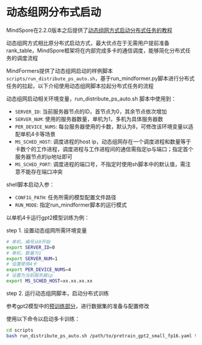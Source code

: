 # 动态组网分布式启动

MindSpore在2.2.0版本之后提供了[动态组网方式启动分布式任务的教程](https://www.mindspore.cn/tutorials/experts/zh-CN/r2.2/parallel/dynamic_cluster.html)

动态组网方式相比原分布式启动方式，最大优点在于无需用户提前准备rank_table，MindSpore框架将在内部完成多卡的通信调度，能够简化分布式任务的调度流程

MindFormers提供了动态组网启动的样例脚本 `scripts/run_distribute_ps_auto.sh`，基于run_mindformer.py脚本进行分布式任务的拉起，以下介绍使用动态组网脚本拉起分布式任务的流程

动态组网启动相关环境变量，run_distribute_ps_auto.sh 脚本中使用到：

- `SERVER_ID`: 当前服务器节点的ID，首节点为0，其余节点依次增加
- `SERVER_NUM`: 使用的服务器数量，单机为1，多机为具体服务器数
- `PER_DEVICE_NUMS`: 每台服务器使用的卡数，默认为8，可修改该环境变量以适配单机4卡等场景
- `MS_SCHED_HOST`: 调度进程的host ip，动态组网存在一个调度进程和数量等于卡数个的工作进程，调度进程与工作进程间的通信需指定ip与端口；指定首个服务器节点的ip地址即可
- `MS_SCHED_PORT`: 调度进程的端口号，不指定时使用sh脚本中的默认值，需注意不能存在端口冲突

shell脚本启动入参：

- `CONFIG_PATH`: 任务所需的模型配置文件路径
- `RUN_MODE`: 指定run_mindformer脚本的运行模式

以单机4卡运行gpt2模型训练为例：

step 1. 设置动态组网所需环境变量

```bash
# 单机，编号从0开始
export SERVER_ID=0
# 单机，数量为1
export SERVER_NUM=1
# 设置使用4卡
export PER_DEVICE_NUMS=4
# 设置为当前服务器ip
export MS_SCHED_HOST=xx.xx.xx.xx
```

step 2. 运行动态组网脚本，启动分布式训练

参考gpt2模型中的[预训练部分](../model_cards/gpt2.md#预训练)，进行数据集的准备与配置修改

使用以下命令以启动多卡训练：

```bash
cd scripts
bash run_distribute_ps_auto.sh /path/to/pretrain_gpt2_small_fp16.yaml train
```
